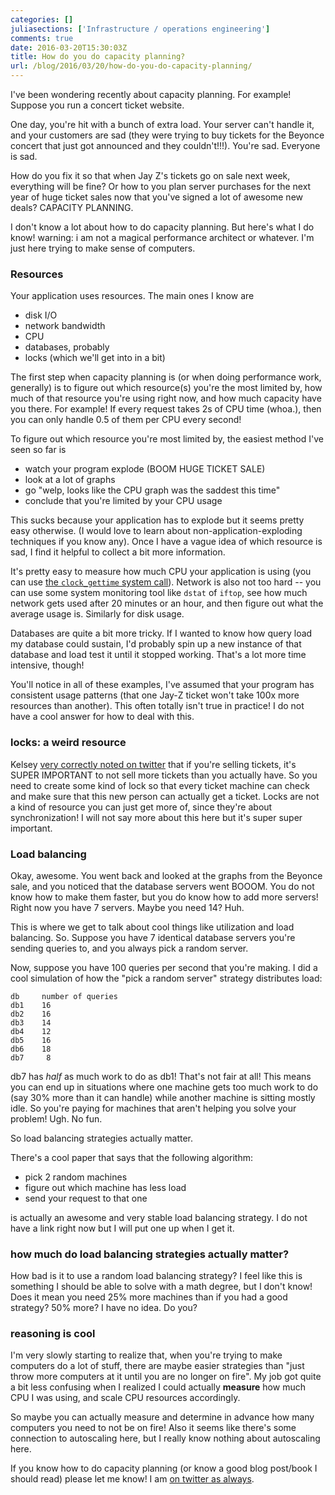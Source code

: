 ```yaml
---
categories: []
juliasections: ['Infrastructure / operations engineering']
comments: true
date: 2016-03-20T15:30:03Z
title: How do you do capacity planning?
url: /blog/2016/03/20/how-do-you-do-capacity-planning/
---
```


I've been wondering recently about capacity planning. For example! Suppose you run a concert ticket website.

One day, you're hit with a bunch of extra load. Your server can't handle it, and your customers are sad (they were trying to buy tickets for the Beyonce concert that just got announced and they couldn't!!!). You're sad. Everyone is sad.

How do you fix it so that when Jay Z's tickets go on sale next week, everything will be fine? Or how to you plan server purchases for the next year of huge ticket sales now that you've signed a lot of awesome new deals? CAPACITY PLANNING.

I don't know a lot about how to do capacity planning. But here's what I do know! warning: i am not a magical performance architect or whatever. I'm just here trying to make sense of computers.

### Resources

Your application uses resources. The main ones I know are

- disk I/O
- network bandwidth
- CPU
- databases, probably
- locks (which we'll get into in a bit)

The first step when capacity planning is (or when doing performance work, generally) is to figure out which resource(s) you're the most limited by, how much of that resource you're using right now, and how much capacity have you there. For example! If every request takes 2s of CPU time (whoa.), then you can only handle 0.5 of them per CPU every second!

To figure out which resource you're most limited by, the easiest method I've seen so far is

* watch your program explode (BOOM HUGE TICKET SALE)
* look at a lot of graphs
* go "welp, looks like the CPU graph was the saddest this time"
* conclude that you're limited by your CPU usage

This sucks because your application has to explode but it seems pretty easy otherwise. (I would love to learn about non-application-exploding techniques if you know any). Once I have a vague idea of which resource is sad, I find it helpful to collect a bit more information.

It's pretty easy to measure how much CPU your application is using (you can use [the `clock_gettime` system call](http://jvns.ca/blog/2016/02/20/measuring-cpu-time-with-clock-gettime/)). Network is also not too hard -- you can use some system monitoring tool like `dstat` of `iftop`, see how much network gets used after 20 minutes or an hour, and then figure out what the average usage is. Similarly for disk usage.

Databases are quite a bit more tricky. If I wanted to know how query load my database could sustain, I'd probably spin up a new instance of that database and load test it until it stopped working. That's a lot more time intensive, though!

You'll notice in all of these examples, I've assumed that your program has consistent usage patterns (that one Jay-Z ticket won't take 100x more resources than another). This often totally isn't true in practice! I do not have a cool answer for how to deal with this.

### locks: a weird resource

Kelsey [very correctly noted on twitter](https://twitter.com/_K_E_L_S_E_Y/status/711648081545003008) that if you're selling tickets, it's SUPER IMPORTANT to not sell more tickets than you actually have. So you need to create some kind of lock so that every ticket machine can check and make sure that this new person can actually get a ticket. Locks are not a kind of resource you can just get more of, since they're about synchronization! I will not say more about this here but it's super super important.

### Load balancing

Okay, awesome. You went back and looked at the graphs from the Beyonce sale, and you noticed that the database servers went BOOOM. You do not know how to make them faster, but you do know how to add more servers! Right now you have 7 servers. Maybe you need 14? Huh.

This is where we get to talk about cool things like utilization and load balancing. So. Suppose you have 7 identical database servers you're sending queries to, and you always pick a random server.

Now, suppose you have 100 queries per second that you're making. I did a cool simulation of how the "pick a random server" strategy distributes load:

```
db     number of queries
db1    16
db2    16
db3    14
db4    12
db5    16
db6    18
db7     8
```

db7 has *half* as much work to do as db1! That's not fair at all! This means you can end up in situations where one machine gets too much work to do (say 30% more than it can handle) while another machine is sitting mostly idle. So you're paying for machines that aren't helping you solve your problem! Ugh. No fun.

So load balancing strategies actually matter.

There's a cool paper that says that the following algorithm:

* pick 2 random machines
* figure out which machine has less load
* send your request to that one

is actually an awesome and very stable load balancing strategy. I do not have a link right now but I will put one up when I get it.

### how much do load balancing strategies actually matter?

How bad is it to use a random load balancing strategy? I feel like this is something I should be able to solve with a math degree, but I don't know! Does it mean you need 25% more machines than if you had a good strategy? 50% more? I have no idea. Do you?

### reasoning is cool

I'm very slowly starting to realize that, when you're trying to make computers do a lot of stuff, there are maybe easier strategies than "just throw more computers at it until you are no longer on fire". My job got quite a bit less confusing when I realized I could actually **measure** how much CPU I was using, and scale CPU resources accordingly.

So maybe you can actually measure and determine in advance how many computers you need to not be on fire! Also it seems like there's some connection to autoscaling here, but I really know nothing about autoscaling here.

If you know how to do capacity planning (or know a good blog post/book I should read) please let me know! I am [on twitter as always](https://twitter.com/b0rk/).